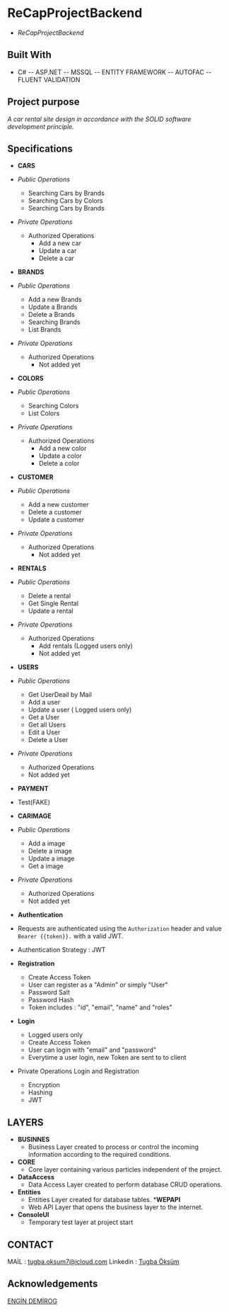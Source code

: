 # ReCapProjectBackend
* *ReCapProjectBackend*
## Built With
* C# -- ASP.NET -- MSSQL -- ENTITY FRAMEWORK -- AUTOFAC -- FLUENT VALIDATION
## Project purpose
*A car rental site design in accordance with the SOLID software development principle.*

## Specifications
* __CARS__
* *Public Operations*
  * Searching Cars by Brands
  * Searching Cars by Colors
  * Searching Cars by Brands
  
* *Private Operations*
  * Authorized Operations
    * Add a new car
    * Update a car
    * Delete a car
   
* __BRANDS__
* *Public Operations*
  * Add a new Brands
  * Update a Brands
  * Delete a Brands
  * Searching Brands 
  * List Brands
 
  
* *Private Operations*
  * Authorized Operations
    * Not added yet
    
  
* __COLORS__
* *Public Operations*
  * Searching Colors 
  * List Colors
 
* *Private Operations*
  * Authorized Operations
    * Add a new color
    * Update a color
    * Delete a color
    
* __CUSTOMER__
* *Public Operations*
  * Add a new customer
  * Delete a customer
  * Update a customer
 
* *Private Operations*
  * Authorized Operations
    * Not added yet
    
* __RENTALS__
* *Public Operations*
  * Delete a rental
  * Get Single Rental 
  * Update a rental
  
 
* *Private Operations*
  * Authorized Operations
    * Add rentals (Logged users only)
    * Not added yet


* __USERS__
* *Public Operations*
  * Get UserDeail by Mail
  * Add a user
  * Update a user ( Logged users only)
  * Get a User
  * Get all Users
  * Edit a User
  * Delete a User
  
* *Private Operations*
  * Authorized Operations
  * Not added yet
  
* __PAYMENT__
* Test(FAKE)

* __CARIMAGE__
* *Public Operations*
  * Add a image
  * Delete a image
  * Update a image 
  * Get a image
* *Private Operations*
  * Authorized Operations
  * Not added yet

* __Authentication__
* Requests are authenticated using the  `Authorization` header and value `Bearer {{token}}.`  with a valid JWT.
* Authentication Strategy : JWT
* __Registration__
  * Create Access Token
  * User can register as a "Admin" or simply "User"
  * Password Salt
  * Password Hash
  * Token includes : "id", "email", "name" and "roles"
* __Login__
  * Logged users only
  * Create Access Token
  * User can login with "email" and "password"
  * Everytime a user login, new Token are sent to to client

* Private Operations Login and Registration
  * Encryption
  * Hashing
  * JWT
  

## LAYERS 

* __BUSINNES__
  * Business Layer created to process or control the incoming information according to the required conditions.
* __CORE__
  * Core layer containing various particles independent of the project.
* __DataAccess__
  * Data Access Layer created to perform database CRUD operations.
* __Entities__
  * Entities Layer created for database tables.
*__WEPAPI__
  * Web API Layer that opens the business layer to the internet. 
* __ConsoleUI__
  * Temporary test layer at project start

## CONTACT
MAİL : tugba.oksum7@icloud.com
 Linkedin : [Tugba Öksüm](https://www.linkedin.com/in/tu%C4%9Fba-%C3%B6ks%C3%BCm-2ba44520a/)

## Acknowledgements
 [ENGİN DEMİROG](https://www.linkedin.com/in/engindemirog/?originalSubdomain=tr)



